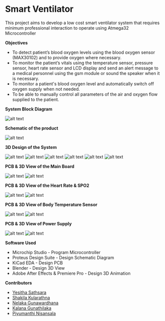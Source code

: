 # Smart Ventilator

This project aims to develop a low cost smart ventilator system that requires minimum professional interaction to operate using Atmega32 Microcontroller

**Objectives**

- To detect patient’s blood oxygen levels using the blood oxygen sensor (MAX30102)  and to provide oxygen where necessary.
- To monitor the patient’s vitals using the temperature sensor, pressure sensor, heart rate sensor and LCD display and send an alert message to a medical personnel using the gsm module or sound the speaker when it is necessary.
- To monitor a patient's blood oxygen level and automatically switch off oxygen supply when not needed.
- To be able to manually control all parameters of the air and oxygen flow supplied to the patient.

**System Block Diagram**

![alt text](https://github.com/yesitha/Smart-Ventilator/blob/main/SmartVentilator%20ReadmeAssets/SystemBlockDiagram.png?raw=true)

**Schematic of the product**

![alt text](https://github.com/yesitha/Smart-Ventilator/blob/main/SmartVentilator%20ReadmeAssets/SchematicOfProject.png?raw=true)

**3D Design of the System**

![alt text](https://github.com/yesitha/Smart-Ventilator/blob/main/SmartVentilator%20ReadmeAssets/3Dview1.png?raw=true)
![alt text](https://github.com/yesitha/Smart-Ventilator/blob/main/SmartVentilator%20ReadmeAssets/3DView2.png?raw=true)
![alt text](https://github.com/yesitha/Smart-Ventilator/blob/main/SmartVentilator%20ReadmeAssets/3DView3.png?raw=true)
![alt text](https://github.com/yesitha/Smart-Ventilator/blob/main/SmartVentilator%20ReadmeAssets/3DView4.png?raw=true)
![alt text](https://github.com/yesitha/Smart-Ventilator/blob/main/SmartVentilator%20ReadmeAssets/3DView5.png?raw=true)
![alt text](https://github.com/yesitha/Smart-Ventilator/blob/main/SmartVentilator%20ReadmeAssets/3DView6.png?raw=true)

**PCB & 3D View of the Main Board**

![alt text](https://github.com/yesitha/Smart-Ventilator/blob/main/SmartVentilator%20ReadmeAssets/PCBoftheMainBoard.png?raw=true)
![alt text](https://github.com/yesitha/Smart-Ventilator/blob/main/SmartVentilator%20ReadmeAssets/3DViewoftheMainBoard.png?raw=true)


**PCB & 3D View of the Heart Rate & SPO2**

![alt text](https://github.com/yesitha/Smart-Ventilator/blob/main/SmartVentilator%20ReadmeAssets/PCBofHeartRate&SPO2.png?raw=true)
![alt text](https://github.com/yesitha/Smart-Ventilator/blob/main/SmartVentilator%20ReadmeAssets/3DViewofHeartRate&SPO2.png?raw=true)


**PCB & 3D View of Body Temperature Sensor**

![alt text](https://github.com/yesitha/Smart-Ventilator/blob/main/SmartVentilator%20ReadmeAssets/PCBofBodyTemperatureSensor.png?raw=true)
![alt text](https://github.com/yesitha/Smart-Ventilator/blob/main/SmartVentilator%20ReadmeAssets/3DViewofBodyTemperatureSensor.png?raw=true)


**PCB & 3D View of Power Supply**

![alt text](https://github.com/yesitha/Smart-Ventilator/blob/main/SmartVentilator%20ReadmeAssets/PCBofPowerSupply.png?raw=true)
![alt text](https://github.com/yesitha/Smart-Ventilator/blob/main/SmartVentilator%20ReadmeAssets/3DviewofPowerSupply.png?raw=true)

**Software Used**

- Microchip Studio - Program Microcontroller
- Proteus Design Suite - Design Schematic Diagram
- KiCad EDA - Design PCB
- Blender - Design 3D View
- Adobe After Effects & Premiere Pro - Design 3D Animation

**Contributors**

- [Yesitha Sathsara](https://github.com/yesitha)
- [Shakila Kularathna](https://github.com/shakila2030)
- [Nelaka Gunawardhana](https://github.com/NelakaGunawardhana)
- [Kalana Gunathilaka](https://github.com/KalanaLakshan)
- [Piyumanthi Nisansala](https://github.com/piyumanthiNisansala)


